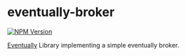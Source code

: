 # eventually-broker

[![NPM Version](https://img.shields.io/npm/v/@rotorsoft/eventually-broker.svg)](https://www.npmjs.com/package/@rotorsoft/eventually-broker)

[Eventually](../../README.md) Library implementing a simple eventually broker.
